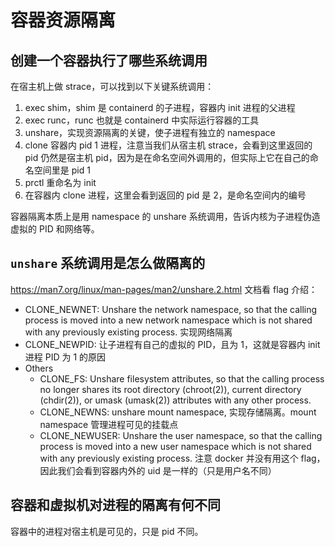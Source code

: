 # 容器资源隔离

## 创建一个容器执行了哪些系统调用

在宿主机上做 strace，可以找到以下关键系统调用：

1. exec shim，shim 是 containerd 的子进程，容器内 init 进程的父进程
2. exec runc，runc 也就是 containerd 中实际运行容器的工具
3. unshare，实现资源隔离的关键，使子进程有独立的 namespace
4. clone 容器内 pid 1 进程，注意当我们从宿主机 strace，会看到这里返回的 pid 仍然是宿主机 pid，因为是在命名空间外调用的，但实际上它在自己的命名空间里是 pid 1
5. prctl 重命名为 init
6. 在容器内 clone 进程，这里会看到返回的 pid 是 2，是命名空间内的编号

容器隔离本质上是用 namespace 的 unshare 系统调用，告诉内核为子进程伪造虚拟的 PID 和网络等。

## `unshare` 系统调用是怎么做隔离的

https://man7.org/linux/man-pages/man2/unshare.2.html 文档看 flag 介绍：

- CLONE_NEWNET: Unshare the network namespace, so that the calling
process is moved into a new network namespace which is not
shared with any previously existing process. 实现网络隔离
- CLONE_NEWPID: 让子进程有自己的虚拟的 PID，且为 1，这就是容器内 init 进程 PID 为 1 的原因
- Others
    - CLONE_FS: Unshare filesystem attributes, so that the calling process no
    longer shares its root directory (chroot(2)), current
    directory (chdir(2)), or umask (umask(2)) attributes with
    any other process.
    - CLONE_NEWNS: unshare mount namespace, 实现存储隔离。mount namespace 管理进程可见的挂载点
    - CLONE_NEWUSER: Unshare the user namespace, so that
    the calling process is moved into a new user namespace
    which is not shared with any previously existing process. 注意 docker 并没有用这个 flag，因此我们会看到容器内外的 uid 是一样的（只是用户名不同）

## 容器和虚拟机对进程的隔离有何不同

容器中的进程对宿主机是可见的，只是 pid 不同。
